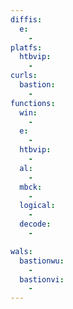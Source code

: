 ```yaml
---
diffis:
  e:
    -
platfs:
  htbvip:
    -
curls:
  bastion:
    -
functions:
  win:
    -
  e:
    -
  htbvip:
    -
  al:
    -
  mbck:
    -
  logical:
    -
  decode:
    -

wals:
  bastionwu:
    -
  bastionvi:
    -
---
```

